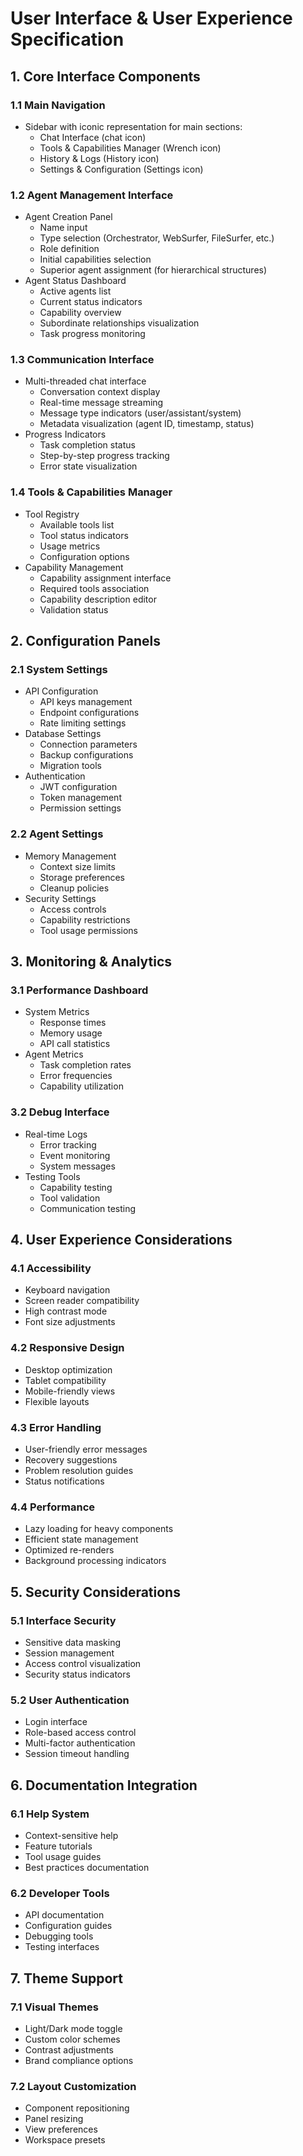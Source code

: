 # User Interface & User Experience Specification

## 1. Core Interface Components

### 1.1 Main Navigation
- Sidebar with iconic representation for main sections:
  - Chat Interface (chat icon)
  - Tools & Capabilities Manager (Wrench icon)
  - History & Logs (History icon)
  - Settings & Configuration (Settings icon)

### 1.2 Agent Management Interface
- Agent Creation Panel
  - Name input
  - Type selection (Orchestrator, WebSurfer, FileSurfer, etc.)
  - Role definition
  - Initial capabilities selection
  - Superior agent assignment (for hierarchical structures)
- Agent Status Dashboard
  - Active agents list
  - Current status indicators
  - Capability overview
  - Subordinate relationships visualization
  - Task progress monitoring

### 1.3 Communication Interface
- Multi-threaded chat interface
  - Conversation context display
  - Real-time message streaming
  - Message type indicators (user/assistant/system)
  - Metadata visualization (agent ID, timestamp, status)
- Progress Indicators
  - Task completion status
  - Step-by-step progress tracking
  - Error state visualization

### 1.4 Tools & Capabilities Manager
- Tool Registry
  - Available tools list
  - Tool status indicators
  - Usage metrics
  - Configuration options
- Capability Management
  - Capability assignment interface
  - Required tools association
  - Capability description editor
  - Validation status

## 2. Configuration Panels

### 2.1 System Settings
- API Configuration
  - API keys management
  - Endpoint configurations
  - Rate limiting settings
- Database Settings
  - Connection parameters
  - Backup configurations
  - Migration tools
- Authentication
  - JWT configuration
  - Token management
  - Permission settings

### 2.2 Agent Settings
- Memory Management
  - Context size limits
  - Storage preferences
  - Cleanup policies
- Security Settings
  - Access controls
  - Capability restrictions
  - Tool usage permissions

## 3. Monitoring & Analytics

### 3.1 Performance Dashboard
- System Metrics
  - Response times
  - Memory usage
  - API call statistics
- Agent Metrics
  - Task completion rates
  - Error frequencies
  - Capability utilization

### 3.2 Debug Interface
- Real-time Logs
  - Error tracking
  - Event monitoring
  - System messages
- Testing Tools
  - Capability testing
  - Tool validation
  - Communication testing

## 4. User Experience Considerations

### 4.1 Accessibility
- Keyboard navigation
- Screen reader compatibility
- High contrast mode
- Font size adjustments

### 4.2 Responsive Design
- Desktop optimization
- Tablet compatibility
- Mobile-friendly views
- Flexible layouts

### 4.3 Error Handling
- User-friendly error messages
- Recovery suggestions
- Problem resolution guides
- Status notifications

### 4.4 Performance
- Lazy loading for heavy components
- Efficient state management
- Optimized re-renders
- Background processing indicators

## 5. Security Considerations

### 5.1 Interface Security
- Sensitive data masking
- Session management
- Access control visualization
- Security status indicators

### 5.2 User Authentication
- Login interface
- Role-based access control
- Multi-factor authentication
- Session timeout handling

## 6. Documentation Integration

### 6.1 Help System
- Context-sensitive help
- Feature tutorials
- Tool usage guides
- Best practices documentation

### 6.2 Developer Tools
- API documentation
- Configuration guides
- Debugging tools
- Testing interfaces

## 7. Theme Support

### 7.1 Visual Themes
- Light/Dark mode toggle
- Custom color schemes
- Contrast adjustments
- Brand compliance options

### 7.2 Layout Customization
- Component repositioning
- Panel resizing
- View preferences
- Workspace presets